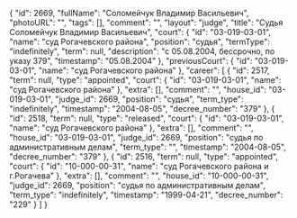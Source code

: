 {
    "id": 2669,
    "fullName": "Соломейчук Владимир Васильевич",
    "photoURL": "",
    "tags": [],
    "comment": "",
    "layout": "judge",
    "title": "Судья Соломейчук Владимир Васильевич",
    "court": {
        "id": "03-019-03-01",
        "name": "суд Рогачевского района",
        "position": "судья",
        "termType": "indefinitely",
        "term": null,
        "description": "c 05.08.2004, бессрочно, по указу 379",
        "timestamp": "05.08.2004"
    },
    "previousCourt": {
        "id": "03-019-03-01",
        "name": "суд Рогачевского района"
    },
    "career": [
        {
            "id": 2517,
            "term": null,
            "type": "appointed",
            "court": {
                "id": "03-019-03-01",
                "name": "суд Рогачевского района"
            },
            "extra": [],
            "comment": "",
            "house_id": "03-019-03-01",
            "judge_id": 2669,
            "position": "судья",
            "term_type": "indefinitely",
            "timestamp": "2004-08-05",
            "decree_number": "379"
        },
        {
            "id": 2518,
            "term": null,
            "type": "released",
            "court": {
                "id": "03-019-03-01",
                "name": "суд Рогачевского района"
            },
            "extra": [],
            "comment": "",
            "house_id": "03-019-03-01",
            "judge_id": 2669,
            "position": "судья по административным делам",
            "term_type": "",
            "timestamp": "2004-08-05",
            "decree_number": "379"
        },
        {
            "id": 2516,
            "term": null,
            "type": "appointed",
            "court": {
                "id": "10-000-00-31",
                "name": "суд Рогачевского района и г.Рогачева"
            },
            "extra": [],
            "comment": "",
            "house_id": "10-000-00-31",
            "judge_id": 2669,
            "position": "судья по административным делам",
            "term_type": "indefinitely",
            "timestamp": "1999-04-21",
            "decree_number": "229"
        }
    ]
}